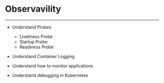 # Observavility 
---

* Understand Probes
  * Liveliness Probe
  * Startup Probe
  * Readiness Probe
  
* Understand Container Logging
* Understand how to monitor applications 
* Understand debugging in Kubernetes
